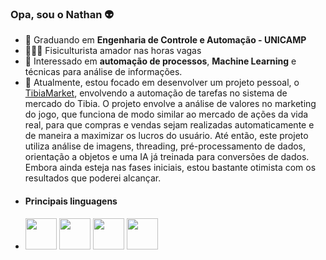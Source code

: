 ### Opa, sou o Nathan 👽

- 📘 Graduando em **Engenharia de Controle e Automação - UNICAMP**
- 🏋🏻‍♂️ Fisiculturista amador nas horas vagas
- 🧐 Interessado em **automação de processos**, **Machine Learning** e técnicas para análise de informações.
- 🤖 Atualmente, estou focado em desenvolver um projeto pessoal, o [TibiaMarket](https://github.com/ViniNathan/TibiaMarket), envolvendo a automação de tarefas no sistema de mercado do Tibia. O projeto envolve a análise de valores no marketing do jogo, que funciona de modo similar ao mercado de ações da vida real, para que compras e vendas sejam realizadas automaticamente e de maneira a maximizar os lucros do usuário. Até então, este projeto utiliza análise de imagens, threading, pré-processamento de dados, orientação a objetos e uma IA já treinada para conversões de dados. Embora ainda esteja nas fases iniciais, estou bastante otimista com os resultados que poderei alcançar.
- #### Principais linguagens
- <img widht="50" height="50" src="https://cdn.jsdelivr.net/gh/devicons/devicon/icons/c/c-original.svg" /> <img widht="50" height="50" src="https://cdn.jsdelivr.net/gh/devicons/devicon/icons/python/python-original-wordmark.svg" /> <img widht="50" height="50" src="https://cdn.jsdelivr.net/gh/devicons/devicon/icons/lua/lua-original-wordmark.svg" /> <img widht="50" height="50" src="https://cdn.jsdelivr.net/gh/devicons/devicon/icons/java/java-original-wordmark.svg" />

